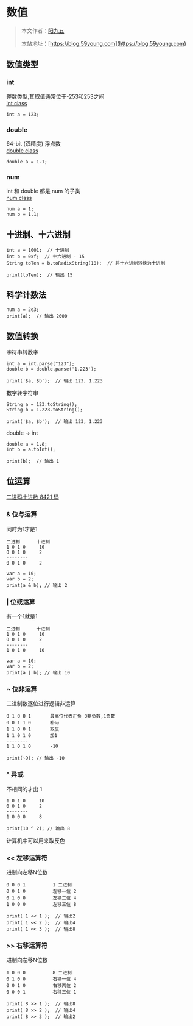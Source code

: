 # 数值

> 本文作者：[阳九五](https://github.com/CN-YoungYang)
>
> 本站地址：[https://blog.59young.com](https://blog.59young.com)

## 数值类型

### int
整数类型,其取值通常位于-253和253之间  
[int class](https://api.dart.dev/stable/2.17.1/dart-core/int-class.html)
```
int a = 123;
```

### double
64-bit (双精度) 浮点数  
[double class](https://api.dartlang.org/stable/2.17.1/dart-core/double-class.html)
```
double a = 1.1;
```

### num
int 和 double 都是 num 的子类  
[num class](https://api.dartlang.org/stable/2.17.1/dart-core/num-class.html)
```
num a = 1;
num b = 1.1;
```

## 十进制、十六进制
```
int a = 1001;  // 十进制
int b = 0xf;  // 十六进制 - 15
String toTen = b.toRadixString(10);  // 将十六进制转换为十进制

print(toTen);  // 输出 15
```

## 科学计数法
```
num a = 2e3;
print(a);  // 输出 2000
```

## 数值转换
字符串转数字
```
int a = int.parse("123");
double b = double.parse('1.223');

print('$a, $b');  // 输出 123, 1.223
```

数字转字符串
```
String a = 123.toString();
String b = 1.223.toString();

print('$a, $b');  // 输出 123, 1.223
```

double -> int
```
double a = 1.8;
int b = a.toInt();

print(b);  // 输出 1
```

## 位运算
[二进码十进数 8421 码](https://zh.wikipedia.org/wiki/%E4%BA%8C%E9%80%B2%E7%A2%BC%E5%8D%81%E9%80%B2%E6%95%B8)

### & 位与运算
同时为1才是1
```
二进制      十进制
1 0 1 0     10
0 0 1 0     2
--------
0 0 1 0     2

var a = 10;
var b = 2;
print(a & b); // 输出 2
```

### | 位或运算
有一个1就是1
```
二进制      十进制
1 0 1 0     10
0 0 1 0     2
--------
1 0 1 0     10

var a = 10;
var b = 2;
print(a | b); // 输出 10
```

### ~ 位非运算
二进制数逐位进行逻辑非运算
```
0 1 0 0 1       最高位代表正负 0非负数,1负数
0 0 1 1 0       补码
1 1 0 0 1       取反
1 1 0 1 0       加1
--------
1 1 0 1 0       -10

print(~9); // 输出 -10
```

### ^ 异或
不相同的才出 1
```
1 0 1 0     10
0 0 1 0     2
--------
1 0 0 0     8

print(10 ^ 2); // 输出 8
```
计算机中可以用来取反色

### << 左移运算符
进制向左移N位数
```
0 0 0 1          1 二进制
0 0 1 0          左移一位 2
0 1 0 0          左移二位 4
1 0 0 0          左移三位 8

print( 1 << 1 );  // 输出2
print( 1 << 2 );  // 输出4
print( 1 << 3 );  // 输出8
```

### >> 右移运算符
进制向左移N位数
```
1 0 0 0          8 二进制
0 1 0 0          右移一位 4
0 0 1 0          右移两位 2
0 0 0 1          右移三位 1

print( 8 >> 1 );  // 输出8
print( 8 >> 2 );  // 输出4
print( 8 >> 3 );  // 输出2
```